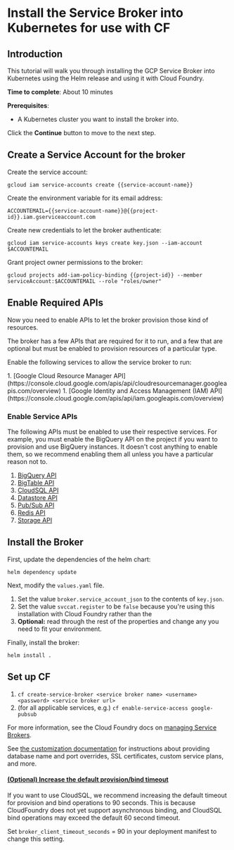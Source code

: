 # Install the Service Broker into Kubernetes for use with CF

## Introduction

This tutorial will walk you through installing the GCP Service Broker into
Kubernetes using the Helm release and using it with Cloud Foundry.

**Time to complete**: About 10 minutes

**Prerequisites**:

* A Kubernetes cluster you want to install the broker into.

Click the **Continue** button to move to the next step.

## Create a Service Account for the broker

<walkthrough-watcher-constant key="service-account-name" value="gcp-service-broker">
</walkthrough-watcher-constant>


Create the service account:

    gcloud iam service-accounts create {{service-account-name}}

Create the environment variable for its email address:

    ACCOUNTEMAIL={{service-account-name}}@{{project-id}}.iam.gserviceaccount.com

Create new credentials to let the broker authenticate:

    gcloud iam service-accounts keys create key.json --iam-account $ACCOUNTEMAIL

Grant project owner permissions to the broker:

    gcloud projects add-iam-policy-binding {{project-id}} --member serviceAccount:$ACCOUNTEMAIL --role "roles/owner"

## Enable Required APIs

Now you need to enable APIs to let the broker provision those kind of resources.

The broker has a few APIs that are required for it to run, and a few that are
optional but must be enabled to provision resources of a particular type.

Enable the following services to allow the service broker to run:

<walkthrough-enable-apis apis="cloudresourcemanager.googleapis.com,iam.googleapis.com">
1. [Google Cloud Resource Manager API](https://console.cloud.google.com/apis/api/cloudresourcemanager.googleapis.com/overview)
1. [Google Identity and Access Management (IAM) API](https://console.cloud.google.com/apis/api/iam.googleapis.com/overview)
</walkthrough-enable-apis>


### Enable Service APIs

The following APIs must be enabled to use their respective services.
For example, you must enable the BigQuery API on the project if you want to
provision and use BigQuery instances.
It doesn't cost anything to enable them, so we recommend enabling them all unless you have a particular reason not to.

1. [BigQuery API](https://console.cloud.google.com/apis/api/bigquery/overview)
1. [BigTable API](https://console.cloud.google.com/apis/api/bigtableadmin/overview)
1. [CloudSQL API](https://console.cloud.google.com/apis/library/sql-component.googleapis.com)
1. [Datastore API](https://console.cloud.google.com/apis/api/datastore.googleapis.com/overview)
1. [Pub/Sub API](https://console.cloud.google.com/apis/api/pubsub/overview)
1. [Redis API](https://console.cloud.google.com/apis/api/redis.googleapis.com/overview)
1. [Storage API](https://console.cloud.google.com/apis/api/storage_component/overview)

## Install the Broker

First, update the dependencies of the helm chart:

    helm dependency update

Next, modify the `values.yaml` file.

<walkthrough-editor-open-file filePath="values.yaml" text="Open values.yaml">
</walkthrough-editor-open-file>

1. Set the value `broker.service_account_json` to the contents of `key.json`.
2. Set the value `svccat.register` to be `false` because you're using this
   installation with Cloud Foundry rather than the
3. **Optional:** read through the rest of the properties and change any you need
   to fit your environment.

Finally, install the broker:

    helm install .

## Set up CF

1. `cf create-service-broker <service broker name> <username> <password> <service broker url>`
1. (for all applicable services, e.g.) `cf enable-service-access google-pubsub`

For more information, see the Cloud Foundry docs on [managing Service Brokers](https://docs.cloudfoundry.org/services/managing-service-brokers.html).


See [the customization documentation](https://github.com/GoogleCloudPlatform/gcp-service-broker/blob/master/docs/customization.md)
for instructions about providing database name and port overrides, SSL certificates, custom service plans, and more.

#### [(Optional) Increase the default provision/bind timeout](#timeout)
If you want to use CloudSQL, we recommend increasing the default timeout for provision and bind operations to 90 seconds.
This is because CloudFoundry does not yet support asynchronous binding, and CloudSQL bind operations may exceed the default 60 second timeout.

Set `broker_client_timeout_seconds` = 90 in your deployment manifest to change this setting.
